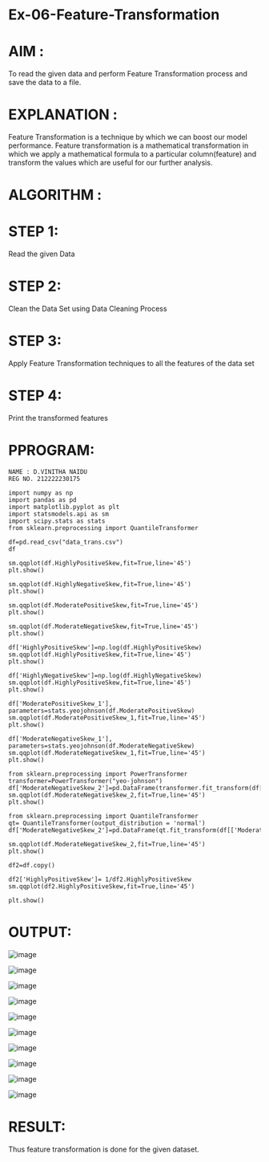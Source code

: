 # Ex-06-Feature-Transformation
# AIM :
To read the given data and perform Feature Transformation process and save the data to a file.

# EXPLANATION :
Feature Transformation is a technique by which we can boost our model performance. Feature transformation is a mathematical transformation in which we apply a mathematical formula to a particular column(feature) and transform the values which are useful for our further analysis.

# ALGORITHM :
# STEP 1:
Read the given Data

# STEP 2:
Clean the Data Set using Data Cleaning Process

# STEP 3:
Apply Feature Transformation techniques to all the features of the data set

# STEP 4:
Print the transformed features

# PPROGRAM:
```
NAME : D.VINITHA NAIDU
REG NO. 212222230175
```
```
import numpy as np
import pandas as pd
import matplotlib.pyplot as plt
import statsmodels.api as sm
import scipy.stats as stats
from sklearn.preprocessing import QuantileTransformer

df=pd.read_csv("data_trans.csv")
df

sm.qqplot(df.HighlyPositiveSkew,fit=True,line='45')
plt.show()

sm.qqplot(df.HighlyNegativeSkew,fit=True,line='45')
plt.show()

sm.qqplot(df.ModeratePositiveSkew,fit=True,line='45')
plt.show()

sm.qqplot(df.ModerateNegativeSkew,fit=True,line='45')
plt.show()

df['HighlyPositiveSkew']=np.log(df.HighlyPositiveSkew)
sm.qqplot(df.HighlyPositiveSkew,fit=True,line='45')
plt.show()

df['HighlyNegativeSkew']=np.log(df.HighlyNegativeSkew)
sm.qqplot(df.HighlyPositiveSkew,fit=True,line='45')
plt.show()

df['ModeratePositiveSkew_1'], parameters=stats.yeojohnson(df.ModeratePositiveSkew)
sm.qqplot(df.ModeratePositiveSkew_1,fit=True,line='45')
plt.show()

df['ModerateNegativeSkew_1'], parameters=stats.yeojohnson(df.ModerateNegativeSkew)
sm.qqplot(df.ModerateNegativeSkew_1,fit=True,line='45')
plt.show()

from sklearn.preprocessing import PowerTransformer
transformer=PowerTransformer("yeo-johnson")
df['ModerateNegativeSkew_2']=pd.DataFrame(transformer.fit_transform(df[['ModerateNegativeSkew']]))
sm.qqplot(df.ModerateNegativeSkew_2,fit=True,line='45')
plt.show()

from sklearn.preprocessing import QuantileTransformer
qt= QuantileTransformer(output_distribution = 'normal')
df['ModerateNegativeSkew_2']=pd.DataFrame(qt.fit_transform(df[['ModerateNegativeSkew']]))

sm.qqplot(df.ModerateNegativeSkew_2,fit=True,line='45')
plt.show()

df2=df.copy()

df2['HighlyPositiveSkew']= 1/df2.HighlyPositiveSkew
sm.qqplot(df2.HighlyPositiveSkew,fit=True,line='45')

plt.show()
```

# OUTPUT:
![image](https://user-images.githubusercontent.com/121166004/233825869-970c641e-7b7f-45d3-975d-c77295edc919.png)

![image](https://user-images.githubusercontent.com/121166004/233825880-bc6416a5-c39d-4dc5-bc0e-00be7db6a4a1.png)


![image](https://user-images.githubusercontent.com/121166004/233825887-b1df10d5-40c6-4c54-8a4a-679da64a85c6.png)


![image](https://user-images.githubusercontent.com/121166004/233826335-4dc57552-ba17-4b21-bc95-fb0d67990eda.png)


![image](https://user-images.githubusercontent.com/121166004/233826394-a54ac321-e550-468a-ad8b-b933e43f7460.png)


![image](https://user-images.githubusercontent.com/121166004/233826424-7f2e69b3-f1e3-40c5-8b2e-9309407c1f08.png)


![image](https://user-images.githubusercontent.com/121166004/233826435-bda9402e-c8b4-4059-bef9-46a6d24e50ad.png)


![image](https://user-images.githubusercontent.com/121166004/233826468-b73692bd-9806-4bcf-b975-653b90d91e28.png)


![image](https://user-images.githubusercontent.com/121166004/233826476-4fd7f84f-456a-4ebe-bb6e-8fae60b9cc3c.png)


![image](https://user-images.githubusercontent.com/121166004/233826486-e14bcc77-767b-4a03-8206-02d5c676df96.png)

# RESULT:
Thus feature transformation is done for the given dataset.









